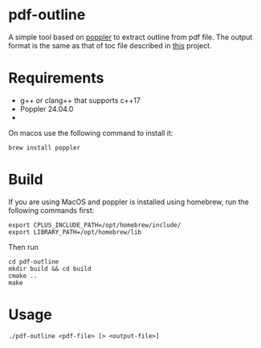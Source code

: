 # pdf-outline

A simple tool based on [poppler](https://poppler.freedesktop.org/) to extract outline from pdf file.
The output format is the same as that of toc file described in [this](https://github.com/armaab/pdfmark) project.

# Requirements
* g++ or clang++ that supports c++17
* Poppler 24.04.0
* 
On macos use the following command to install it:
```
brew install poppler
```

# Build
If you are using MacOS and poppler is installed using homebrew, run the following commands first:
```
export CPLUS_INCLUDE_PATH=/opt/homebrew/include/
export LIBRARY_PATH=/opt/homebrew/lib
```

Then run
```
cd pdf-outline
mkdir build && cd build
cmake ..
make
```

# Usage
```
./pdf-outline <pdf-file> [> <output-file>]
```
